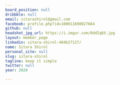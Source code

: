 ```yaml
---
board_position: null
dribbble: null
email: sitarashirol@gmail.com
facebook: profile.php?id=100011698027664
github: null
headshot_jpg_url: https://i.imgur.com/0ddIq6X.jpg
layout: member_page
linkedin: sitara-shirol-484b27127/
name: Sitara Shirol
personal_site: null
slug: sitara-shirol
tagline: keep it simple
twitter: null
year: 2020

---
```

